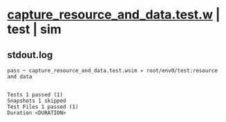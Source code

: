 # [capture_resource_and_data.test.w](../../../../../examples/tests/valid/capture_resource_and_data.test.w) | test | sim

## stdout.log
```log
pass ─ capture_resource_and_data.test.wsim » root/env0/test:resource and data
 
 
Tests 1 passed (1)
Snapshots 1 skipped
Test Files 1 passed (1)
Duration <DURATION>
```

